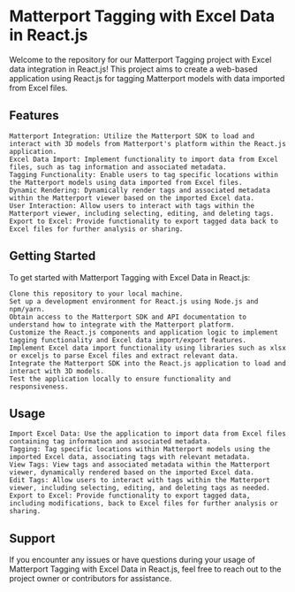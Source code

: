 # Matterport Tagging with Excel Data in React.js

Welcome to the repository for our Matterport Tagging project with Excel data integration in React.js! This project aims to create a web-based application using React.js for tagging Matterport models with data imported from Excel files.

## Features

    Matterport Integration: Utilize the Matterport SDK to load and interact with 3D models from Matterport's platform within the React.js application.
    Excel Data Import: Implement functionality to import data from Excel files, such as tag information and associated metadata.
    Tagging Functionality: Enable users to tag specific locations within the Matterport models using data imported from Excel files.
    Dynamic Rendering: Dynamically render tags and associated metadata within the Matterport viewer based on the imported Excel data.
    User Interaction: Allow users to interact with tags within the Matterport viewer, including selecting, editing, and deleting tags.
    Export to Excel: Provide functionality to export tagged data back to Excel files for further analysis or sharing.

## Getting Started

To get started with Matterport Tagging with Excel Data in React.js:

    Clone this repository to your local machine.
    Set up a development environment for React.js using Node.js and npm/yarn.
    Obtain access to the Matterport SDK and API documentation to understand how to integrate with the Matterport platform.
    Customize the React.js components and application logic to implement tagging functionality and Excel data import/export features.
    Implement Excel data import functionality using libraries such as xlsx or exceljs to parse Excel files and extract relevant data.
    Integrate the Matterport SDK into the React.js application to load and interact with 3D models.
    Test the application locally to ensure functionality and responsiveness.

## Usage

    Import Excel Data: Use the application to import data from Excel files containing tag information and associated metadata.
    Tagging: Tag specific locations within Matterport models using the imported Excel data, associating tags with relevant metadata.
    View Tags: View tags and associated metadata within the Matterport viewer, dynamically rendered based on the imported Excel data.
    Edit Tags: Allow users to interact with tags within the Matterport viewer, including selecting, editing, and deleting tags as needed.
    Export to Excel: Provide functionality to export tagged data, including modifications, back to Excel files for further analysis or sharing.

## Support

If you encounter any issues or have questions during your usage of Matterport Tagging with Excel Data in React.js, feel free to reach out to the project owner or contributors for assistance.
